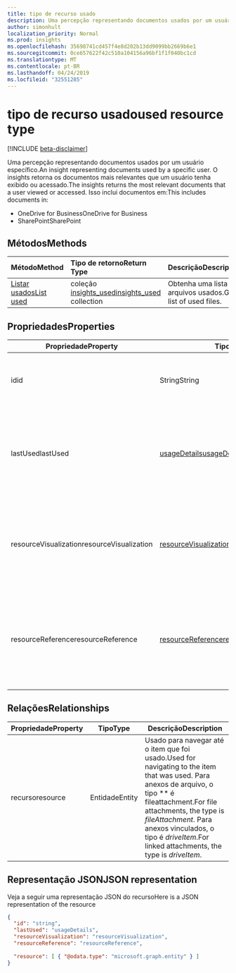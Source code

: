 ```yaml
---
title: tipo de recurso usado
description: Uma percepção representando documentos usados por um usuário específico. O insights retorna os documentos mais relevantes que um usuário tenha exibido ou acessado.
author: simonhult
localization_priority: Normal
ms.prod: insights
ms.openlocfilehash: 35698741cd457f4e8d202b13dd9099bb2669b6e1
ms.sourcegitcommit: 0ce657622f42c510a104156a96bf1f1f040bc1cd
ms.translationtype: MT
ms.contentlocale: pt-BR
ms.lasthandoff: 04/24/2019
ms.locfileid: "32551285"
---
```

# <a name="used-resource-type"></a><span data-ttu-id="3da4c-104">tipo de recurso usado</span><span class="sxs-lookup"><span data-stu-id="3da4c-104">used resource type</span></span>

[!INCLUDE [beta-disclaimer](../../includes/beta-disclaimer.md)]

<span data-ttu-id="3da4c-105">Uma percepção representando documentos usados por um usuário específico.</span><span class="sxs-lookup"><span data-stu-id="3da4c-105">An insight representing documents used by a specific user.</span></span> <span data-ttu-id="3da4c-106">O insights retorna os documentos mais relevantes que um usuário tenha exibido ou acessado.</span><span class="sxs-lookup"><span data-stu-id="3da4c-106">The insights returns the most relevant documents that a user viewed or accessed.</span></span> <span data-ttu-id="3da4c-107">Isso inclui documentos em:</span><span class="sxs-lookup"><span data-stu-id="3da4c-107">This includes documents in:</span></span>

- <span data-ttu-id="3da4c-108">OneDrive for Business</span><span class="sxs-lookup"><span data-stu-id="3da4c-108">OneDrive for Business</span></span>
- <span data-ttu-id="3da4c-109">SharePoint</span><span class="sxs-lookup"><span data-stu-id="3da4c-109">SharePoint</span></span>

## <a name="methods"></a><span data-ttu-id="3da4c-110">Métodos</span><span class="sxs-lookup"><span data-stu-id="3da4c-110">Methods</span></span>

| <span data-ttu-id="3da4c-111">Método</span><span class="sxs-lookup"><span data-stu-id="3da4c-111">Method</span></span>       | <span data-ttu-id="3da4c-112">Tipo de retorno</span><span class="sxs-lookup"><span data-stu-id="3da4c-112">Return Type</span></span>  |<span data-ttu-id="3da4c-113">Descrição</span><span class="sxs-lookup"><span data-stu-id="3da4c-113">Description</span></span>|
|:---------------|:--------|:----------|
|[<span data-ttu-id="3da4c-114">Listar usados</span><span class="sxs-lookup"><span data-stu-id="3da4c-114">List used</span></span>](../api/insights-list-used.md) |<span data-ttu-id="3da4c-115">coleção [insights_used](insights-used.md)</span><span class="sxs-lookup"><span data-stu-id="3da4c-115">[insights_used](insights-used.md) collection</span></span>| <span data-ttu-id="3da4c-116">Obtenha uma lista de arquivos usados.</span><span class="sxs-lookup"><span data-stu-id="3da4c-116">Get a list of used files.</span></span>|

## <a name="properties"></a><span data-ttu-id="3da4c-117">Propriedades</span><span class="sxs-lookup"><span data-stu-id="3da4c-117">Properties</span></span>

| <span data-ttu-id="3da4c-118">Propriedade</span><span class="sxs-lookup"><span data-stu-id="3da4c-118">Property</span></span>              | <span data-ttu-id="3da4c-119">Tipo</span><span class="sxs-lookup"><span data-stu-id="3da4c-119">Type</span></span>                      | <span data-ttu-id="3da4c-120">Descrição</span><span class="sxs-lookup"><span data-stu-id="3da4c-120">Description</span></span>  |
| -------------         |---------------            | -------------|
| <span data-ttu-id="3da4c-121">id</span><span class="sxs-lookup"><span data-stu-id="3da4c-121">id</span></span>                    | <span data-ttu-id="3da4c-122">String</span><span class="sxs-lookup"><span data-stu-id="3da4c-122">String</span></span>                    | <span data-ttu-id="3da4c-123">Identificador exclusivo da relação.</span><span class="sxs-lookup"><span data-stu-id="3da4c-123">Unique identifier of the relationship.</span></span> <span data-ttu-id="3da4c-124">Somente leitura.</span><span class="sxs-lookup"><span data-stu-id="3da4c-124">Read only.</span></span>        |
| <span data-ttu-id="3da4c-125">lastUsed</span><span class="sxs-lookup"><span data-stu-id="3da4c-125">lastUsed</span></span>              | [<span data-ttu-id="3da4c-126">usageDetails</span><span class="sxs-lookup"><span data-stu-id="3da4c-126">usageDetails</span></span>](insights-usagedetails.md)              | <span data-ttu-id="3da4c-127">Informações sobre quando o item foi exibido e modificado pela última vez pelo usuário.</span><span class="sxs-lookup"><span data-stu-id="3da4c-127">Information about when the item was last viewed and modified by the user.</span></span> <span data-ttu-id="3da4c-128">Somente leitura.</span><span class="sxs-lookup"><span data-stu-id="3da4c-128">Read only.</span></span>     |
| <span data-ttu-id="3da4c-129">resourceVisualization</span><span class="sxs-lookup"><span data-stu-id="3da4c-129">resourceVisualization</span></span> | [<span data-ttu-id="3da4c-130">resourceVisualization</span><span class="sxs-lookup"><span data-stu-id="3da4c-130">resourceVisualization</span></span>](insights-resourcevisualization.md)                | <span data-ttu-id="3da4c-131">Propriedades que você pode usar para visualizar o documento em sua experiência.</span><span class="sxs-lookup"><span data-stu-id="3da4c-131">Properties that you can use to visualize the document in your experience.</span></span> <span data-ttu-id="3da4c-132">Somente leitura</span><span class="sxs-lookup"><span data-stu-id="3da4c-132">Read-only</span></span>      |
| <span data-ttu-id="3da4c-133">resourceReference</span><span class="sxs-lookup"><span data-stu-id="3da4c-133">resourceReference</span></span>     | [<span data-ttu-id="3da4c-134">resourceReference</span><span class="sxs-lookup"><span data-stu-id="3da4c-134">resourceReference</span></span>](insights-resourcereference.md)                      | <span data-ttu-id="3da4c-135">Propriedades de referência do documento usado, como a URL e o tipo do documento.</span><span class="sxs-lookup"><span data-stu-id="3da4c-135">Reference properties of the used document, such as the url and type of the document.</span></span> <span data-ttu-id="3da4c-136">Somente leitura</span><span class="sxs-lookup"><span data-stu-id="3da4c-136">Read-only</span></span>     |

## <a name="relationships"></a><span data-ttu-id="3da4c-137">Relações</span><span class="sxs-lookup"><span data-stu-id="3da4c-137">Relationships</span></span>

| <span data-ttu-id="3da4c-138">Propriedade</span><span class="sxs-lookup"><span data-stu-id="3da4c-138">Property</span></span>      | <span data-ttu-id="3da4c-139">Tipo</span><span class="sxs-lookup"><span data-stu-id="3da4c-139">Type</span></span>          | <span data-ttu-id="3da4c-140">Descrição</span><span class="sxs-lookup"><span data-stu-id="3da4c-140">Description</span></span>  |
| ------------- |---------------| -------------|
| <span data-ttu-id="3da4c-141">recurso</span><span class="sxs-lookup"><span data-stu-id="3da4c-141">resource</span></span>      | <span data-ttu-id="3da4c-142">Entidade</span><span class="sxs-lookup"><span data-stu-id="3da4c-142">Entity</span></span>        | <span data-ttu-id="3da4c-143">Usado para navegar até o item que foi usado.</span><span class="sxs-lookup"><span data-stu-id="3da4c-143">Used for navigating to the item that was used.</span></span> <span data-ttu-id="3da4c-144">Para anexos de arquivo, o tipo \*\* é fileattachment.</span><span class="sxs-lookup"><span data-stu-id="3da4c-144">For file attachments, the type is *fileAttachment*.</span></span> <span data-ttu-id="3da4c-145">Para anexos vinculados, o tipo é *driveItem*.</span><span class="sxs-lookup"><span data-stu-id="3da4c-145">For linked attachments, the type is *driveItem*.</span></span> |

## <a name="json-representation"></a><span data-ttu-id="3da4c-146">Representação JSON</span><span class="sxs-lookup"><span data-stu-id="3da4c-146">JSON representation</span></span>
<span data-ttu-id="3da4c-147">Veja a seguir uma representação JSON do recurso</span><span class="sxs-lookup"><span data-stu-id="3da4c-147">Here is a JSON representation of the resource</span></span>

```json
{
  "id": "string",
  "lastUsed": "usageDetails",
  "resourceVisualization": "resourceVisualization",
  "resourceReference": "resourceReference",
  
  "resource": [ { "@odata.type": "microsoft.graph.entity" } ]
}
```
<!--
{
  "type": "#page.annotation",
  "suppressions": [
    "Error: /api-reference/beta/resources/insights-used.md:\r\n      Exception processing links.\r\n    System.ArgumentException: Link Definition was null. Link text: !INCLUDE [beta-disclaimer](../../includes/beta-disclaimer.md)\r\n      at ApiDoctor.Validation.DocFile.get_LinkDestinations()\r\n      at ApiDoctor.Validation.DocSet.ValidateLinks(Boolean includeWarnings, String[] relativePathForFiles, IssueLogger issues, Boolean requireFilenameCaseMatch, Boolean printOrphanedFiles)"
  ]
}
-->
